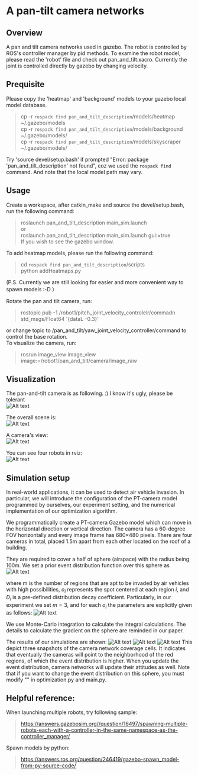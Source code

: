 # A pan-tilt camera networks 
## Overview  
A pan and tilt camera networks used in gazebo. The robot is controlled by ROS's controller manager by pid methods. To examine the robot model, please read the 'robot' file and check out pan_and_tilt.xacro. Currently the joint is controlled directly by gazebo by changing velocity.   

## Prequisite
Please copy the 'heatmap' and 'background' models to your gazebo local model database.  
> cp -r `rospack find pan_and_tilt_description`/models/heatmap ~/.gazebo/models    
> cp -r `rospack find pan_and_tilt_description`/models/background ~/.gazebo/models/  
> cp -r `rospack find pan_and_tilt_description`/models/skyscraper ~/.gazebo/models/  

Try 'source devel/setup.bash' if prompted "Error: package 'pan_and_tilt_description' not found", coz we used the `rospack find` command. And note that the local model path may vary.  

## Usage  
Create a workspace, after catkin_make and source the devel/setup.bash, run the following command:  
> roslaunch pan_and_tilt_description main_sim.launch  
or  
> roslaunch pan_and_tilt_description main_sim.launch gui:=true  
If you wish to see the gazebo window.  

To add heatmap models, please run the following command:  
> cd `rospack find pan_and_tilt_description`/scripts  
> python addHeatmaps.py  

(P.S. Currently we are still looking for easier and more convenient way to spawn models :-D ）  
 
Rotate the pan and tilt camera, run:  
> rostopic pub -1 /robot1/pitch_joint_velocity_controlelr/commadn std_msgs/Float64 '{dataL -0.3}'  

or change topic to /pan_and_tilt/yaw_joint_velocity_controller/command to control the base rotation.  
To visualize the camera, run:  
> rosrun image_view image_view image:=/robot1/pan_and_tilt/camera/image_raw  

## Visualization
The pan-and-tilt camera is as following. :) I know it's ugly, please be tolerant  
![Alt text](https://github.com/ChenqiuXD/pan_tilt_camera/blob/master/pics/Pan_tilt_camera.png)  

The overall scene is:  
![Alt text](https://github.com/ChenqiuXD/pan_tilt_camera/blob/master/pics/overall_scene.png)  

A camera's view:  
![Alt text](https://github.com/ChenqiuXD/pan_tilt_camera/blob/master/pics/camera_view.png)  

You can see four robots in rviz:  
![Alt text](https://github.com/ChenqiuXD/pan_tilt_camera/blob/master/pics/overall_pic.png)  

## Simulation setup
In real-world applications, it can be used to detect air vehicle invasion. In particular, we will introduce the configuration of the PT-camera model programmed by ourselves, our experiment setting, and the numerical implementation of our optimization algorithm. 
 
We programmatically create a PT-camera Gazebo model which can move in the horizontal direction or vertical direction. The camera has a 60-degree FOV  horizontally and every image frame has 680×480 pixels. There are four cameras in total, placed 1.5m apart from each other located on the roof of a building.
 
They are required to cover a half of sphere (airspace) with the radius being 100m. We set a prior event distribution function over this sphere as
![Alt text](https://latex.codecogs.com/svg.latex?\phi(q)=\sum_{i=1}^m\exp({-D_i\|q-o_i\|^2}))

where m is the number of regions that are apt to be invaded by air vehicles with high possibilities, $o_i$ represents the spot centered at each region $i$, and $D_i$ is a pre-defined distribution decay coefficient. Particularly, in our experiment we set $m=3$, and for each $o_i$ the parameters are  explicitly given as follows:
![Alt text](https://latex.codecogs.com/svg.latex?;o_1=[-42.5,~72.6,~54.0]^\top,D_1=0.05,o_2=[26.7,~96.4,~0]^\top,D_2=0.05,o_3=[-57.3,~-81.6,~7.1]^\top,D_3=0.05.)

We use Monte-Carlo integration to calculate the integral calculations. The details to calculate the gradient on the sphere are reminded in our paper. 

The results of our simulations are shown:
![Alt text](https://github.com/ChenqiuXD/pan_tilt_camera/blob/master/pics/beginning.png) 
![Alt text](https://github.com/ChenqiuXD/pan_tilt_camera/blob/master/pics/timing.png) 
![Alt text](https://github.com/ChenqiuXD/pan_tilt_camera/blob/master/pics/ending.png) 
This depict three snapshots of the camera network coverage cells. It indicates that eventually the cameras will point to the neighborhood of the red regions, of which the event distribution is higher. When you update the event distribution, camera networks will update their attitudes as well. Note that if you want to change the event distribution on this sphere, you must modify "" in  optimization.py and main.py.


## Helpful reference:
When launching multiple robots, try following sample:  
> https://answers.gazebosim.org//question/16497/spawning-multiple-robots-each-with-a-controller-in-the-same-namespace-as-the-controller_manager/  

Spawn models by python:  
> https://answers.ros.org/question/246419/gazebo-spawn_model-from-py-source-code/
